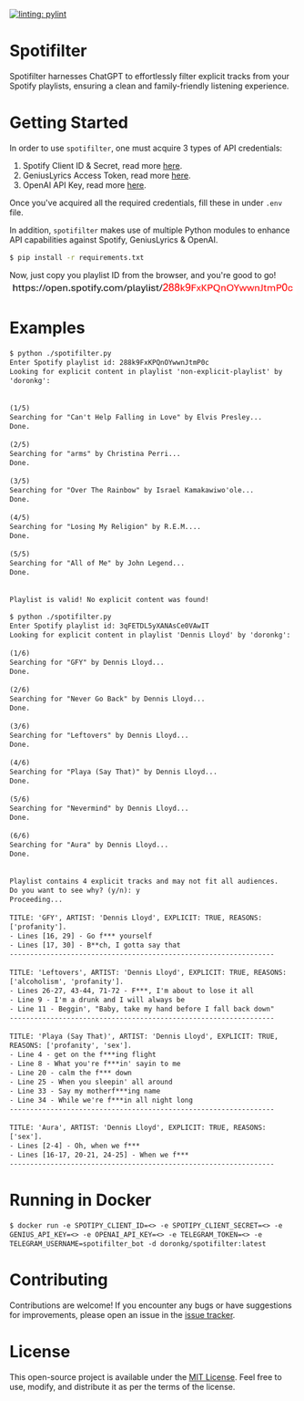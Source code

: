 [![linting: pylint](https://img.shields.io/badge/linting-pylint-yellowgreen)](https://github.com/pylint-dev/pylint)

# Spotifilter

Spotifilter harnesses ChatGPT to effortlessly filter explicit tracks from your Spotify playlists, ensuring a clean and family-friendly listening experience.

# Getting Started

In order to use `spotifilter`, one must acquire 3 types of API credentials:

1. Spotify Client ID & Secret, read more [here](https://developer.spotify.com/documentation/web-api).
2. GeniusLyrics Access Token, read more [here](https://docs.genius.com/#/getting-started-h1).
3. OpenAI API Key, read more [here](https://platform.openai.com/api-keys).

Once you've acquired all the required credentials, fill these in under `.env` file.

In addition, `spotifilter` makes use of multiple Python modules to enhance API capabilities against Spotify, GeniusLyrics & OpenAI.

```bash
$ pip install -r requirements.txt
```

Now, just copy you playlist ID from the browser, and you're good to go!
![alt text](playlist_id.png)

# Examples

```
$ python ./spotifilter.py
Enter Spotify playlist id: 288k9FxKPQnOYwwnJtmP0c
Looking for explicit content in playlist 'non-explicit-playlist' by 'doronkg':


(1/5)
Searching for "Can't Help Falling in Love" by Elvis Presley...
Done.

(2/5)
Searching for "arms" by Christina Perri...
Done.

(3/5)
Searching for "Over The Rainbow" by Israel Kamakawiwo'ole...
Done.

(4/5)
Searching for "Losing My Religion" by R.E.M....
Done.

(5/5)
Searching for "All of Me" by John Legend...
Done.


Playlist is valid! No explicit content was found!
```

```
$ python ./spotifilter.py
Enter Spotify playlist id: 3qFETDL5yXANAsCe0VAwIT
Looking for explicit content in playlist 'Dennis Lloyd' by 'doronkg':

(1/6)
Searching for "GFY" by Dennis Lloyd...
Done.

(2/6)
Searching for "Never Go Back" by Dennis Lloyd...
Done.

(3/6)
Searching for "Leftovers" by Dennis Lloyd...
Done.

(4/6)
Searching for "Playa (Say That)" by Dennis Lloyd...
Done.

(5/6)
Searching for "Nevermind" by Dennis Lloyd...
Done.

(6/6)
Searching for "Aura" by Dennis Lloyd...
Done.


Playlist contains 4 explicit tracks and may not fit all audiences.
Do you want to see why? (y/n): y
Proceeding...

TITLE: 'GFY', ARTIST: 'Dennis Lloyd', EXPLICIT: TRUE, REASONS: ['profanity'].
- Lines [16, 29] - Go f*** yourself
- Lines [17, 30] - B**ch, I gotta say that
-----------------------------------------------------------------

TITLE: 'Leftovers', ARTIST: 'Dennis Lloyd', EXPLICIT: TRUE, REASONS: ['alcoholism', 'profanity'].
- Lines 26-27, 43-44, 71-72 - F***, I'm about to lose it all
- Line 9 - I'm a drunk and I will always be
- Line 11 - Beggin', "Baby, take my hand before I fall back down"
-----------------------------------------------------------------

TITLE: 'Playa (Say That)', ARTIST: 'Dennis Lloyd', EXPLICIT: TRUE, REASONS: ['profanity', 'sex'].
- Line 4 - get on the f***ing flight
- Line 8 - What you're f***in' sayin to me
- Line 20 - calm the f*** down
- Line 25 - When you sleepin' all around
- Line 33 - Say my motherf***ing name
- Line 34 - While we're f***in all night long
-----------------------------------------------------------------

TITLE: 'Aura', ARTIST: 'Dennis Lloyd', EXPLICIT: TRUE, REASONS: ['sex'].
- Lines [2-4] - Oh, when we f***
- Lines [16-17, 20-21, 24-25] - When we f***
-----------------------------------------------------------------
```

# Running in Docker

```
$ docker run -e SPOTIPY_CLIENT_ID=<> -e SPOTIPY_CLIENT_SECRET=<> -e GENIUS_API_KEY=<> -e OPENAI_API_KEY=<> -e TELEGRAM_TOKEN=<> -e TELEGRAM_USERNAME=spotifilter_bot -d doronkg/spotifilter:latest
```

# Contributing

Contributions are welcome! If you encounter any bugs or have suggestions for improvements, please open an issue in the [issue tracker](https://github.com/doronkg/spotifilter/issues).

# License

This open-source project is available under the [MIT License](LICENSE). Feel free to use, modify, and distribute it as per the terms of the license.
